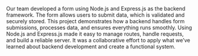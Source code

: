 Our team developed a form using Node.js and Express.js as the backend framework. The form allows users to submit data, which is validated and securely stored. This project demonstrates how a backend handles form submissions, processes data, and ensures everything runs smoothly. Using Node.js and Express.js made it easy to manage routes, handle requests, and build a reliable server. It was a collaborative effort to apply what we’ve learned about backend development and create a functional system.
